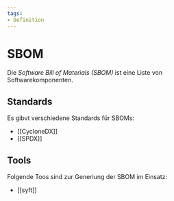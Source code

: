 ```yaml
---
tags:
- Definition
---
```

# SBOM

Die *Software Bill of Materials (SBOM)* ist eine Liste von Softwarekomponenten.

## Standards

Es gibvt verschiedene Standards für SBOMs:

* [[CycloneDX]]
* [[SPDX]]

## Tools

Folgende Toos sind zur Generiung der SBOM im Einsatz:
* [[syft]]